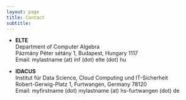 ```yaml
---
layout: page
title: Contact
subtitle: 
---
```


- **ELTE**  
  Department of Computer Algebra  
  Pázmány Péter sétány 1, Budapest, Hungary 1117  
  Email: mylastname (at) inf (dot) elte (dot) hu

- **IDACUS**  
  Institut für Data Science, Cloud Computing und IT-Sicherheit  
  Robert-Gerwig-Platz 1, Furtwangen, Germany 78120  
  Email: myfirstname (dot) mylastname (at) hs-furtwangen (dot) de
